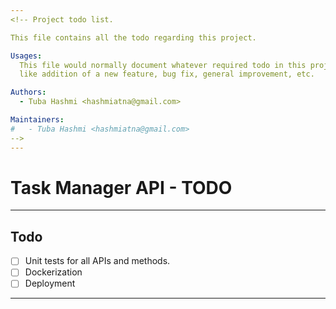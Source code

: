 ```yaml
---
<!-- Project todo list.

This file contains all the todo regarding this project.

Usages:
  This file would normally document whatever required todo in this project
  like addition of a new feature, bug fix, general improvement, etc.

Authors:
  - Tuba Hashmi <hashmiatna@gmail.com>

Maintainers:
#   - Tuba Hashmi <hashmiatna@gmail.com>
-->
---
```


# Task Manager API - TODO

---

## Todo

- [ ] Unit tests for all APIs and methods.
- [ ] Dockerization
- [ ] Deployment

---
